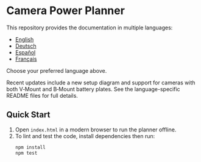 # Camera Power Planner

This repository provides the documentation in multiple languages:

- [English](README.en.md)
- [Deutsch](README.de.md)
- [Español](README.es.md)
- [Français](README.fr.md)

Choose your preferred language above.

Recent updates include a new setup diagram and support for cameras with both V‑Mount and B‑Mount battery plates. See the language-specific README files for full details.

## Quick Start

1. Open `index.html` in a modern browser to run the planner offline.
2. To lint and test the code, install dependencies then run:
   ```bash
   npm install
   npm test
   ```
